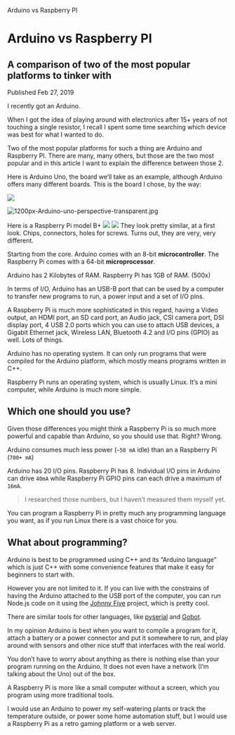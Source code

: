 Arduino vs Raspberry PI

# Arduino vs Raspberry PI

## A comparison of two of the most popular platforms to tinker with

 Published Feb 27, 2019

I recently got an Arduino.

When I got the idea of playing around with electronics after 15+ years of not touching a single resistor, I recall I spent some time searching which device was best for what I wanted to do.

Two of the most popular platforms for such a thing are Arduino and Raspberry PI. There are many, many others, but those are the two most popular and in this article I want to explain the difference between those 2.

Here is Arduino Uno, the board we’ll take as an example, although Arduino offers many different boards. This is the board I chose, by the way:

![](../_resources/809c41b8dd30618ec377b264e361a456.png)

![1200px-Arduino-uno-perspective-transparent.jpg](../_resources/ef4580976d5388a1a8392b41cc002fd7.jpg)

Here is a Raspberry Pi model B+
![](../_resources/78538ec04cc0684aae926169093c9a2a.png)
![](../_resources/a68631d6b294b131f4799787142765bf.png)
They look pretty similar, at a first look. Chips, connectors, holes for screws.
Turns out, they are very, very different.

Starting from the core. Arduino comes with an 8-bit **microcontroller**. The Raspberry Pi comes with a 64-bit **microprocessor**.

Arduino has 2 Kilobytes of RAM. Raspberry Pi has 1GB of RAM. (500x)

In terms of I/O, Arduino has an USB-B port that can be used by a computer to transfer new programs to run, a power input and a set of I/O pins.

A Raspberry Pi is much more sophisticated in this regard, having a Video output, an HDMI port, an SD card port, an Audio jack, CSI camera port, DSI display port, 4 USB 2.0 ports which you can use to attach USB devices, a Gigabit Ethernet jack, Wireless LAN, Bluetooth 4.2 and I/O pins (GPIO) as well. Lots of things.

Arduino has no operating system. It can only run programs that were compiled for the Arduino platform, which mostly means programs written in C++.

Raspberry Pi runs an operating system, which is usually Linux. It’s a mini computer, while Arduino is much more simple.

## Which one should you use?

Given those differences you might think a Raspberry Pi is so much more powerful and capable than Arduino, so you should use that. Right? Wrong.

Arduino consumes much less power (`~50 mA` idle) than an a Raspberry Pi (`700+ mA`)

Arduino has 20 I/O pins. Raspberry Pi has 8. Individual I/O pins in Arduino can drive `40mA` while Raspberry Pi GPIO pins can each drive a maximum of `16mA`.

> I researched those numbers, but I haven’t measured them myself yet.

You can program a Raspberry Pi in pretty much any programming language you want, as if you run Linux there is a vast choice for you.

## What about programming?

Arduino is best to be programmed using C++ and its “Arduino language” which is just C++ with some convenience features that make it easy for beginners to start with.

However you are not limited to it. If you can live with the constrains of having the Arduino attached to the USB port of the computer, you can run Node.js code on it using the [Johnny Five](http://johnny-five.io/) project, which is pretty cool.

There are similar tools for other languages, like [pyserial](https://github.com/pyserial/pyserial) and [Gobot](https://gobot.io/).

In my opinion Arduino is best when you want to compile a program for it, attach a battery or a power connector and put it somewhere to run, and play around with sensors and other nice stuff that interfaces with the real world.

You don’t have to worry about anything as there is nothing else than your program running on the Arduino. It does not even have a network (I’m talking about the Uno) out of the box.

A Raspberry Pi is more like a small computer without a screen, which you program using more traditional tools.

I would use an Arduino to power my self-watering plants or track the temperature outside, or power some home automation stuff, but I would use a Raspberry Pi as a retro gaming platform or a web server.
